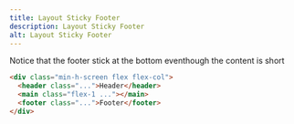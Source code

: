 ```yaml
---
title: Layout Sticky Footer
description: Layout Sticky Footer
alt: Layout Sticky Footer
---
```


<p class="page-desc">Notice that the footer stick at the bottom eventhough the content is short</p>

<base-snippet :centered_preview="false" custom_preview_class="h-72 p-4">

  <template v-slot:preview>
    <div class="h-full flex flex-col border border-indigo-300 text-xs">
      <header class="p-2 bg-indigo-50 border-b border-indigo-300">Header</header>
      <main class="flex-1 bg-indigo-50 border-b border-indigo-300 p-2">
        <div class="mb-20">Content</div>
      </main>
      <footer class="p-2 bg-indigo-50">Footer</footer>
    </div>
  </template>

  ```html
  <div class="min-h-screen flex flex-col">
    <header class="...">Header</header>
    <main class="flex-1 ..."></main>
    <footer class="...">Footer</footer>
  </div>
  ```

  <template v-slot:source>
    <a class="btn btn-primary btn-lg" href="https://play.tailwindcss.com/hvSifp5tCd">Live Edit</a>
  </template>

</base-snippet>

<related-ui search_key="layout"></related-ui>
